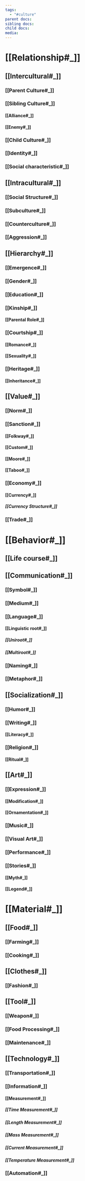 ```yaml
---
tags:
  - "#culture"
parent docs: 
sibling docs: 
child docs: 
media:
---
```

# [[Relationship#_]]
## [[Intercultural#_]]
### [[Parent Culture#_]]
### [[Sibling Culture#_]]
#### [[Alliance#_]] 
#### [[Enemy#_]]
### [[Child Culture#_]]
### [[Identity#_]]

### [[Social characteristic#_]]
## [[Intracultural#_]]

### [[Social Structure#_]]
### [[Subculture#_]]
### [[Counterculture#_]]
### [[Aggression#_]]
## [[Hierarchy#_]]
### [[Emergence#_]]
### [[Gender#_]]
### [[Education#_]]
### [[Kinship#_]]
#### [[Parental Role#_]]
### [[Courtship#_]]
#### [[Romance#_]]
#### [[Sexuality#_]]

### [[Heritage#_]]
#### [[Inheritance#_]]
## [[Value#_]]
### [[Norm#_]]
### [[Sanction#_]]
#### [[Folkway#_]]

#### [[Custom#_]]
#### [[Moore#_]]

#### [[Taboo#_]]
### [[Economy#_]]
#### [[Currency#_]]
##### [[Currency Structure#_]]
### [[Trade#_]]
# [[Behavior#_]]
## [[Life course#_]]
## [[Communication#_]]
### [[Symbol#_]]
### [[Medium#_]] 
### [[Language#_]]
#### [[Linguistic root#_]]
##### [[Uniroot#_]]
##### [[Multiroot#_]]
### [[Naming#_]]
### [[Metaphor#_]]
## [[Socialization#_]]
### [[Humor#_]]
### [[Writing#_]]
#### [[Literacy#_]]

### [[Religion#_]] 
#### [[Ritual#_]]

## [[Art#_]]
### [[Expression#_]]

#### [[Modification#_]]
#### [[Ornamentation#_]]
### [[Music#_]]
### [[Visual Art#_]]
### [[Performance#_]]
### [[Stories#_]]
#### [[Myth#_]]
#### [[Legend#_]]

# [[Material#_]] 
## [[Food#_]]

### [[Farming#_]]
### [[Cooking#_]]

## [[Clothes#_]]
### [[Fashion#_]]

## [[Tool#_]]
### [[Weapon#_]]
### [[Food Processing#_]]
### [[Maintenance#_]]
## [[Technology#_]]
### [[Transportation#_]]
### [[Information#_]]
#### [[Measurement#_]]

##### [[Time Measurement#_]]
##### [[Length Measurement#_]]
##### [[Mass Measurement#_]]
##### [[Current Measurement#_]]
##### [[Temperature Measurement#_]]
### [[Automation#_]]

